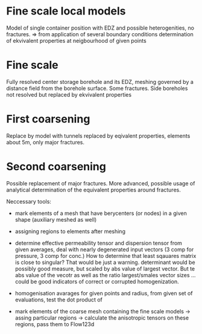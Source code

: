 # Fine scale local models

Model of single container position with EDZ and possible heterogenities, no fractures.
=> from application of several boundary conditions determination of ekvivalent properties at neigbourhood of given points

# Fine scale

Fully resolved center storage borehole and its EDZ, meshing governed by a distance field from the borehole surface. 
Some fractures.
Side boreholes not resolved but replaced by ekvivalent properties 

# First coarsening

Replace by model with tunnels replaced by eqivalent properties, elements about 5m, only major fractures.

# Second coarsening

Possible replacement of major fractures. More advanced, possible usage of analytical determination of the equivalent properties around fractures.

Neccessary tools:
- mark elements of a mesh that have berycenters (or nodes) in a given shape (auxiliary meshed as well)
- assigning regions to elements after meshing
- determine effective permeability tensor and dispersion tensor from given averages, deal with nearly degenerated input vectors (3 comp for pressure, 3 comp for conc.)
  How to determine that least sqauares matrix is close to singular? That would be just a warning. determinant would be possibly good measure, but scaled by abs value of largest vector.
  But te abs value of the vecotr as well as the ratio largest/smales vector sizes ... could be good indicators of correct or corrupted homogenization.
  

- homogenisation avarages for given points and radius, from given set of evaluations, 
  test the dot product of 
- mark elements of the coarse mesh containing the fine scale models -> assing particular regions -> calculate the anisotropic tensors on these regions, pass them to Flow123d
